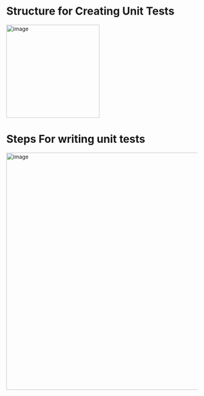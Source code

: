 # Structure for Creating Unit Tests

<img width="245" alt="image" src="https://user-images.githubusercontent.com/81081105/218254282-bd418065-a69d-482c-8050-62b0debb68bf.png">

# Steps For writing unit tests


<img width="625" alt="image" src="https://user-images.githubusercontent.com/81081105/218254346-1dff2b25-1f9a-46b6-a2d4-dda16ca74586.png">
